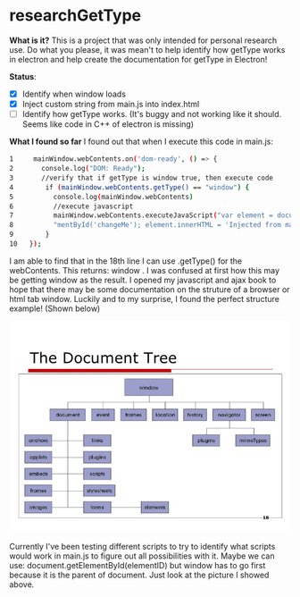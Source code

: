 # researchGetType


**What is it?** This is a project that was only intended for personal research use. Do what you please, it was mean't to help identify
how getType works in electron and help create the documentation for getType in Electron!

**Status**:
- [x] Identify when window loads
- [x] Inject custom string from main.js into index.html
- [ ] Identify how getType works. (It's buggy and not working like it should. Seems like code in C++ of electron is missing)

**What I found so far**
I found out that when I execute this code in main.js:

```sh
1     mainWindow.webContents.on('dom-ready', () => {
2       console.log("DOM: Ready");
3       //verify that if getType is window true, then execute code
4        if (mainWindow.webContents.getType() == "window") {
5          console.log(mainWindow.webContents)
6          //execute javascript
7          mainWindow.webContents.executeJavaScript("var element = document.getEle" +
8          "mentById('changeMe'); element.innerHTML = 'Injected from main.js!';");
9        }
10   });
```

I am able to find that in the 18th line I can use .getType() for the webContents.
This returns: window . I was confused at first how this may be getting window as
the result. I opened my javascript and ajax book to hope that there may be some
documentation on the struture of a browser or html tab window. Luckily and to
my surprise, I found the perfect structure example! (Shown below)

<img src="assets/doctree.jpg" width="auto" height="auto"/>

Currently I've been testing different scripts to try to identify what scripts
would work in main.js to figure out all possibilities with it. Maybe we can
use: document.getElementById(elementID) but window has to go first because it
is the parent of document. Just look at the picture I showed above.
